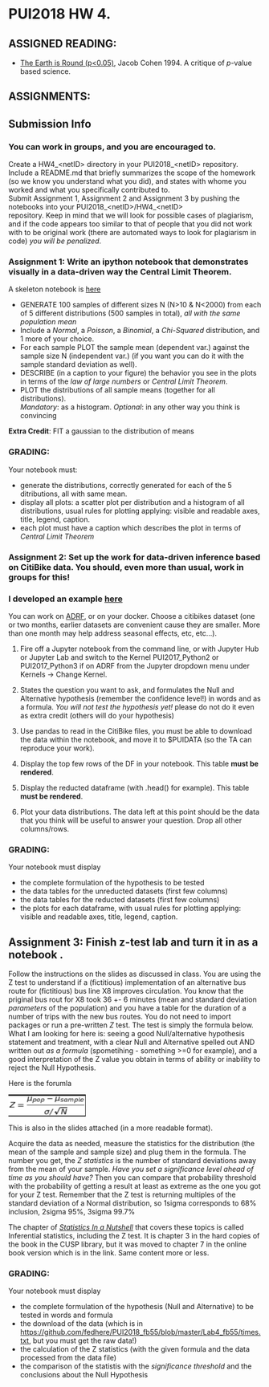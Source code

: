 # PUI2018 HW 4.

## ASSIGNED READING:

- [The Earth is Round (p<0.05)](https://www.researchgate.net/profile/Andrew_Marshall13/post/Are_likelihood-based_approaches_to_statistical_modelling_REALLY_removing_the_arbitrary_problem_of_95_significance/attachment/59e33c7d4cde2617ef83d882/AS%3A549676011458560%401508064381495/download/Cohen1994_TheEarthIsRound_AmPsych.pdf), Jacob Cohen 1994. A critique of _p_-value based science. 


## ASSIGNMENTS:

## Submission Info
### You can work in groups, and you are encouraged to. 
Create a HW4\_\<netID> directory in your PUI2018\_\<netID> repository. 
Include a README.md that briefly summarizes the scope of the homework (so we know you understand what you did), 
and states with whome you worked and what you specifically contributed to.  
Submit Assignment 1, Assignment 2 and Assignment 3 by pushing the notebooks into your PUI2018\_\<netID>/HW4\_\<netID>  
repository.  Keep in mind that we will look for possible cases of plagiarism, 
and if the code appears too similar to that of people that you did not work with to be original work 
(there are automated ways to look for plagiarism in code) *you will be penalized*. 


### Assignment 1: Write an ipython notebook that demonstrates visually in a data-driven way the Central Limit Theorem. 
A skeleton notebook is [here](https://github.com/fedhere/PUI2018_fb55/blob/master/HW4_fb55/Assignment1.ipynb)

- GENERATE  100 samples of different sizes N (N>10 & N<2000) from each of 5 different distributions (500 samples in total), _all with the same population mean_
- Include a _Normal_, a _Poisson_, a _Binomial_, a _Chi-Squared_ distribution, and 1 more of your choice.    
- For each sample PLOT the sample mean (dependent var.) against the sample size N (independent var.) (if you want you can do it with the sample standard deviation as well). 
- DESCRIBE (in a caption to your figure) the behavior you see in the plots in terms of the _law of large numbers_ or _Central Limit Theorem_.
- PLOT the distributions of all sample means (together for all distributions).  
  _Mandatory_: as a histogram. 
  _Optional_: in any other way you think is convincing
 
__Extra Credit__: FIT a gaussian to the distribution of means            

### GRADING: 

Your notebook must: 
- generate the distributions, correctly generated for each of the 5 ditributions, all with same mean.
- display all plots: a scatter plot per distribution and a histogram of all distributions, usual rules for plotting applying: visible and readable axes, title, legend, caption. 
- each plot must have a caption which describes the plot in terms of _Central Limit Theorem_


### Assignment 2: Set up the work for data-driven inference based on CitiBike data. You should, even more than usual, work in groups for this!

### I developed an example [here](https://github.com/fedhere/PUI2018_fb55/blob/master/HW4_fb55/citibikes_gender.ipynb)

  
You can work on [ADRF](http://cusp.adrf.cloud/), or on your docker. 
Choose a citibikes dataset (one or two months, earlier datasets are convenient cause they are smaller. More than one month may help address seasonal effects, etc, etc...).

1. Fire off a Jupyter notebook from the command line, or with Jupyter Hub or Jupyter Lab and switch to the Kernel PUI2017_Python2 or PUI2017_Python3 if on ADRF from the Jupyter dropdown menu under Kernels -> Change Kernel.

2. States the question you want to ask, and formulates the Null and Alternative hypothesis (remember the confidence level!) in words and as a formula. 
*You will not test the hypothesis yet!* please do not do it even as extra credit (others will do your hypothesis)
3. Use pandas to read in the CitiBike files, you must be able to download the data within the notebook, and move it to $PUIDATA (so the TA can reproduce your work). 
3. Display the top few rows of the DF in your notebook. This table __must be rendered__.
5. Display the reducted dataframe (with .head() for example). This table __must be rendered__.
6. Plot your data distributions. The data left at this point should be the data that you think will be useful to answer your question. Drop all other columns/rows.

### GRADING: 

Your notebook must display
- the complete formulation of the hypothesis to be tested
- the data tables for the unreducted datasets (first few columns)
- the data tables for the reducted datasets (first few columns)
- the plots for each dataframe, with usual rules for plotting applying: visible and readable axes, title, legend, caption. 

## Assignment 3: Finish z-test lab and turn it in as a notebook .

Follow the instructions on the slides as discussed in class. You are using the Z test to understand if a (fictitious) implementation of an alternative bus route for (fictitious) bus line X8 improves circulation. You know that the priginal bus rout for X8 took 36 +- 6 minutes (mean and standard deviation _parameters_ of the population) and you have a table for the duration of a number of trips with the new bus routes. You do not need to import packages or run a pre-written _Z_ test. The test is simply the formula below. What I am looking for here is: seeing a good Null/alternative hypothesis statement and treatment, with a clear Null and Alternative spelled out AND written out _as a formula_ (spometihing - something >=0 for example), and a good interpretation of the Z value you obtain in terms of ability or inability to reject the Null Hypothesis.

Here is the forumla

<img src="Screen Shot 2018-09-26 at 1.14.09 PM.png" align="center" border="0" alt="Z = \frac{\mu_{pop} - \mu_{sample}}{\sigma / \sqrt{N}}" width="154" height="44"/>

This is also in the slides attached (in a more readable format).

Acquire the data as needed, measure the statistics for the distribution (the mean of the sample and sample size) and plug them in the formula. The number you get, the _Z statistics_ is the number of standard deviations away from the mean of your sample. _Have you set a significance level ahead of time as you should have?_ Then you can compare that probability threshold with the probability of getting a result at least as extreme as the one you got for your Z test. Remember that the Z test is returning multiples of the standard deviation of a Normal distribution, so 1sigma corresponds to 68% inclusion, 2sigma 95%, 3sigma 99.7%


The chapter of [_Statistics In a Nutshell_](https://theswissbay.ch/pdf/Gentoomen%20Library/Maths/Statistics/OReilly.Statistics.in.a.Nutshell.A.Desktop.Quick.Reference.Aug.2008.pdf) that covers these topics is called Inferential statistics, including the Z test. 
It is chapter 3 in the hard copies of the book in the CUSP library, 
but it was moved to chapter 7 in the online book version which is in the link. Same content more or less.


### GRADING: 

Your notebook must display
- the complete formulation of the hypothesis (Null and Alternative) to be tested in words and formula
- the download of the data (which is in https://github.com/fedhere/PUI2018_fb55/blob/master/Lab4_fb55/times.txt, but you must get the raw data!)
- the calculation of the Z statistics (with the given formula and the data processed from the data file)
- the comparison of the statistis with the _significance threshold_ and the conclusions about the Null Hypothesis

